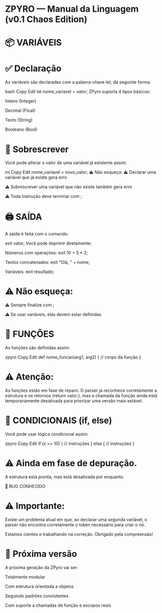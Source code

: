 # ZPYRO — Manual da Linguagem (v0.1 Chaos Edition)

# 📦 VARIÁVEIS

# ✅ Declaração
As variáveis são declaradas com a palavra-chave let, da seguinte forma:

bash
Copy
Edit
let nome_variavel = valor;
ZPyro suporta 4 tipos básicos:

Inteiro (Integer)

Decimal (Float)

Texto (String)

Booleano (Bool)

# 🔄 Sobrescrever
Você pode alterar o valor de uma variável já existente assim:

ini
Copy
Edit
nome_variavel = novo_valor;
⚠️ Não esqueça:
⚠️ Declarar uma variável que já existe gera erro

⚠️ Sobrescrever uma variável que não existe também gera erro

⚠️ Toda instrução deve terminar com ;

# 🖨️ SAÍDA
A saída é feita com o comando:

exit valor;
Você pode imprimir diretamente:

Números com operações: exit 10 + 5 * 2;

Textos concatenados: exit "Olá, " + nome;

Variáveis: exit resultado;

# ⚠️ Não esqueça:
⚠️ Sempre finalize com ;

⚠️ Se usar variáveis, elas devem estar definidas

# 🧩 FUNÇÕES
As funções são definidas assim:

zpyro
Copy
Edit
def nome_funcao(arg1, arg2) {
    // corpo da função
}

# ⚠️ Atenção:
As funções estão em fase de reparo. O parser já reconhece corretamente a estrutura e os retornos (return valor;), mas a chamada da função ainda está temporariamente desativada para priorizar uma versão mais estável.

# 🔀 CONDICIONAIS (if, else)
Você pode usar lógica condicional assim:

zpyro
Copy
Edit
if (x == 10) {
    // instruções
} else {
    // instruções
}

# ⚠️ Ainda em fase de depuração.
A estrutura está pronta, mas está desativada por enquanto.


🧪 BUG CONHECIDO
# ⚠️ Importante:
Existe um problema atual em que, ao declarar uma segunda variável, o parser não encontra corretamente o token necessário para criar o nó.

Estamos cientes e trabalhando na correção.
Obrigado pela compreensão!

# 🚀 Próxima versão
A próxima geração da ZPyro vai ser:

Totalmente modular

Com estrutura orientada a objetos

Seguindo padrões consistentes

Com suporte a chamadas de função e escopos reais

